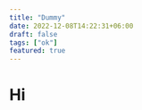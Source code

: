 ```yaml
---
title: "Dummy"
date: 2022-12-08T14:22:31+06:00
draft: false
tags: ["ok"]
featured: true
---
```



# Hi